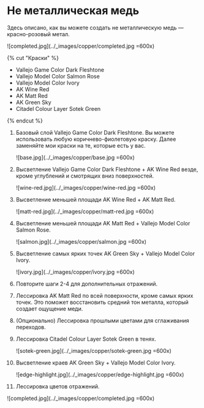 # Не металлическая медь  

Здесь описано, как вы можете создать не металлическую медь — красно-розовый метал.

![completed.jpg](../_images/copper/completed.jpg =600x)

{% cut "Краски" %}

* Vallejo Game Color Dark Fleshtone
* Vallejo Model Color Salmon Rose
* Vallejo Model Color Ivory
* AK Wine Red
* AK Matt Red
* AK Green Sky
* Citadel Colour Layer Sotek Green
  
{% endcut %}

1. Базовый слой Vallejo Game Color Dark Fleshtone. Вы можете использовать любую коричнево-фиолетовую краску. 
   Далее заменяйте мои краски на те, которые есть у вас.

   ![base.jpg](../_images/copper/base.jpg =600x)

2. Высветление Vallejo Game Color Dark Fleshtone + AK Wine Red везде, кроме углублений и смотрящих вниз поверхностей.

   ![wine-red.jpg](../_images/copper/wine-red.jpg =600x)

3. Высветление меньшей площади AK Wine Red + AK Matt Red.

   ![matt-red.jpg](../_images/copper/matt-red.jpg =600x)

4. Высветление меньшей площади AK Matt Red + Vallejo Model Color Salmon Rose.

   ![salmon.jpg](../_images/copper/salmon.jpg =600x)

5. Высветление самых ярких точек AK Green Sky + Vallejo Model Color Ivory.

   ![ivory.jpg](../_images/copper/ivory.jpg =600x)

6. Повторите шаги 2-4 для дополнительных отражений.
7. Лессировка AK Matt Red по всей поверхности, кроме самых ярких точек. Это поможет восстановить средний тон металла, который создает ощущение меди.
8. (Опционально) Лессировка прошлыми цветами для сглаживания переходов.
9. Лессировка Citadel Colour Layer Sotek Green в тенях.

   ![sotek-green.jpg](../_images/copper/sotek-green.jpg =600x)

10. Высветление краев AK Green Sky + Vallejo Model Color Ivory.

    ![edge-highlight.jpg](../_images/copper/edge-highlight.jpg =600x)

11. Лессировка цветов отражений.

![completed.jpg](../_images/copper/completed.jpg =600x)